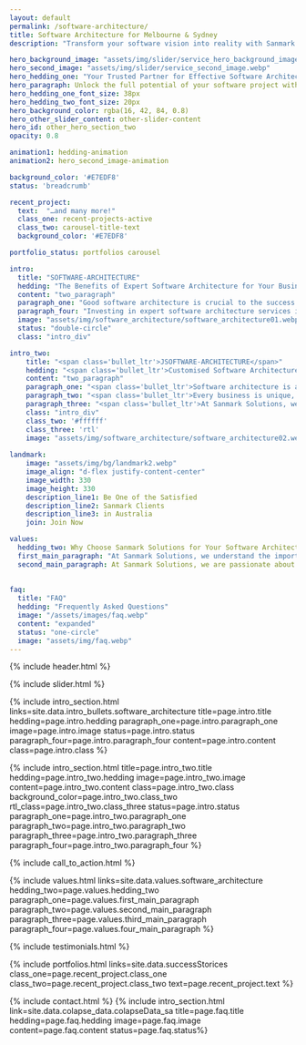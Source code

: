 ```yaml
---
layout: default
permalink: /software-architecture/
title: Software Architecture for Melbourne & Sydney
description: "Transform your software vision into reality with Sanmark Solutions&#039; software architecture services for Melbourne and Sydney. Contact us today."

hero_background_image: "assets/img/slider/service_hero_background_image.webp.webp"
hero_second_image: "assets/img/slider/service_second_image.webp"
hero_hedding_one: "Your Trusted Partner for Effective Software Architecture Design: Sanmark Solutions"
hero_paragraph: Unlock the full potential of your software project with Sanmark Solutions - your trusted partner for software architecture design. Our seasoned experts bring years of experience and expertise to the table, creating solid foundations for successful software solutions that soar. From defining and designing the high-level structure of your software system to guiding you through every step of the development process, we are here to help you reach new heights. So why settle for anything less than excellence? Trust Sanmark Solutions to elevate your software project to new levels of success.
hero_hedding_one_font_size: 38px
hero_hedding_two_font_size: 20px
hero_background_color: rgba(16, 42, 84, 0.8)
hero_other_slider_content: other-slider-content
hero_id: other_hero_section_two
opacity: 0.8

animation1: hedding-animation
animation2: hero_second_image-animation

background_color: '#E7EDF8'
status: 'breadcrumb' 

recent_project: 
  text:  "…and many more!"
  class_one: recent-projects-active
  class_two: carousel-title-text
  background_color: '#E7EDF8'

portfolio_status: portfolios carousel

intro:
  title: "SOFTWARE-ARCHITECTURE"
  hedding: "The Benefits of Expert Software Architecture for Your Business"
  content: "two_paragraph"
  paragraph_one: "Good software architecture is crucial to the success of any business that uses custom software. It lays the foundation for efficient, effective, and scalable software systems that drive business growth and meet customer demands. The following are just a few benefits of expert software architecture services."
  paragraph_four: "Investing in expert software architecture services is a wise decision for any business looking to stay ahead of the curve and achieve long-term success. By working with a trusted provider, you can unlock the full potential of your software and drive growth, efficiency, and customer satisfaction. Take your business to the next level with expert software architecture today."
  image: "assets/img/software_architecture/software_architecture01.webp"
  status: "double-circle"
  class: "intro_div"

intro_two: 
    title: "<span class='bullet_ltr'>JSOFTWARE-ARCHITECTURE</span>"
    hedding: "<span class='bullet_ltr'>Customised Software Architecture Solutions to Meet Your Unique Business Needs in Melbourne and Sydney</span>"
    content: "two_paragraph"
    paragraph_one: "<span class='bullet_ltr'>Software architecture is a critical aspect of software development that plays a vital role in the success of a business. Businesses can reap numerous benefits, such as increased efficiency, scalability, and cost savings, by having a well-designed and carefully thought-out software architecture. Additionally, a well-architected software system can help businesses stay ahead of their competition by allowing them to respond quickly to changing market conditions and customer needs.</span>"
    paragraph_two: "<span class='bullet_ltr'>Every business is unique, and its software needs are no different. That's why at Sanmark Solutions, we believe in delivering customised software architecture solutions explicitly tailored to meet each of our client's unique needs. Whether it's a complex, multi-tiered system or a simple, single-use application, our team will work with you to understand your specific business requirements and design a software architecture that meets those needs. </span>"
    paragraph_three: "<span class='bullet_ltr'>At Sanmark Solutions, we are dedicated to providing top-notch software architecture services to businesses in Melbourne and Sydney. Our team of experts has extensive experience in a wide range of technologies. We use the latest tools and techniques to design and deliver scalable, efficient, and effective software systems that unleash your software's full potential. So if you're looking for a trusted partner to help you take your software to the next level, look no further than Sanmark Solutions.</span>"
    class: "intro_div"
    class_two: '#ffffff'
    class_three: 'rtl'
    image: "assets/img/software_architecture/software_architecture02.webp"
  
landmark:
    image: "assets/img/bg/landmark2.webp"
    image_align: "d-flex justify-content-center"
    image_width: 330
    image_height: 330
    description_line1: Be One of the Satisfied
    description_line2: Sanmark Clients
    description_line3: in Australia
    join: Join Now

values:
  hedding_two: Why Choose Sanmark Solutions for Your Software Architecture Development Needs
  first_main_paragraph: "At Sanmark Solutions, we understand the importance of software architecture and offer customised solutions to help you unlock the full potential of software for your business in Melbourne and Sydney. Here’s why you should choose sanmark for your next software architecture:"
  second_main_paragraph: At Sanmark Solutions, we are passionate about helping businesses in Melbourne and Sydney achieve their software architecture goals. Whether you need to design a new software system from scratch or improve the architecture of an existing one, our team of experts is here to help. We offer tailored software architecture services that are customised to your unique needs and goals. Contact us today to learn how we can help you take your software architecture to the next level and achieve your business objectives.
  
  
faq:
  title: "FAQ"
  hedding: "Frequently Asked Questions"
  image: "/assets/images/faq.webp"
  content: "expanded"
  status: "one-circle"
  image: "assets/img/faq.webp"
---
```


{% include header.html %}



{% include slider.html %}

<div style="margin-top:-50px; background-color:{{page.background_color}};" >
    <div style="height:50px"></div>
    </div>
{% include intro_section.html links=site.data.intro_bullets.software_architecture  title=page.intro.title hedding=page.intro.hedding 
      paragraph_one=page.intro.paragraph_one  image=page.intro.image status=page.intro.status paragraph_four=page.intro.paragraph_four  content=page.intro.content class=page.intro.class %}

{% include intro_section.html title=page.intro_two.title hedding=page.intro_two.hedding image=page.intro_two.image content=page.intro_two.content class=page.intro_two.class background_color=page.intro_two.class_two rtl_class=page.intro_two.class_three status=page.intro.status paragraph_one=page.intro_two.paragraph_one paragraph_two=page.intro_two.paragraph_two paragraph_three=page.intro_two.paragraph_three paragraph_four=page.intro_two.paragraph_four %}


{% include call_to_action.html %}

{% include values.html links=site.data.values.software_architecture hedding_two=page.values.hedding_two paragraph_one=page.values.first_main_paragraph paragraph_two=page.values.second_main_paragraph paragraph_three=page.values.third_main_paragraph paragraph_four=page.values.four_main_paragraph %}

{% include testimonials.html %}

{% include portfolios.html links=site.data.successStorices class_one=page.recent_project.class_one class_two=page.recent_project.class_two text=page.recent_project.text %}

{% include contact.html %}
{% include intro_section.html link=site.data.colapse_data.colapseData_sa title=page.faq.title hedding=page.faq.hedding image=page.faq.image content=page.faq.content status=page.faq.status%}

<script>
  $(document).ready(function () {
      var owl1 = $('#carouselOne .owl-carousel'); // Target the first carousel
      owl1.owlCarousel();
      $('#carouselOne .customNextBtn').click(function () { // Target the next button of the first carousel
          owl1.trigger('next.owl.carousel');
      });
      $('#carouselOne .customPrevBtn').click(function () { // Target the previous button of the first carousel
          owl1.trigger('prev.owl.carousel', [300]);
      });
  });

  $(document).ready(function () {
      var owl2 = $('#carouselTwo .owl-carousel'); // Target the second carousel
      owl2.owlCarousel();
      $('#carouselTwo .customNextBtn').click(function () { // Target the next button of the second carousel
          owl2.trigger('next.owl.carousel');
      });
      $('#carouselTwo .customPrevBtn').click(function () { // Target the previous button of the second carousel
          owl2.trigger('prev.owl.carousel', [300]);
      });
  });

  $(document).ready(function() {
    $("#owl-demo").owlCarousel({
    autoPlay: 3000, //Set AutoPlay to 3 seconds
    items : 4,
    itemsDesktop : [1199,3],
    itemsDesktopSmall : [979,3]
  });
});
function setCardHeights() {
      // Reset card heights
      $('.value-card').height('auto');

      // Initialize variables
      let maxHeight = 0;

      // Find the maximum height among the cards
      $('.value-card').each(function () {
        const cardHeight = $(this).outerHeight();
        maxHeight = Math.max(maxHeight, cardHeight);
      });

      // Set the maximum height to all the cards
      $('.value-card').height(maxHeight);
    }

    // Call the function initially and on window resize
    $(window).on('load resize', function () {
      setCardHeights();
    });
</script>
